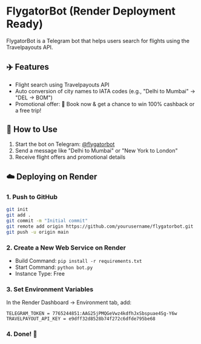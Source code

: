 # FlygatorBot (Render Deployment Ready)

FlygatorBot is a Telegram bot that helps users search for flights using the Travelpayouts API.

## ✈️ Features
- Flight search using Travelpayouts API
- Auto conversion of city names to IATA codes (e.g., "Delhi to Mumbai" → "DEL → BOM")
- Promotional offer: 🎁 Book now & get a chance to win 100% cashback or a free trip!

## 🚀 How to Use
1. Start the bot on Telegram: [@flygatorbot](https://t.me/flygatorbot)
2. Send a message like "Delhi to Mumbai" or "New York to London"
3. Receive flight offers and promotional details

## ☁️ Deploying on Render

### 1. Push to GitHub

```bash
git init
git add .
git commit -m "Initial commit"
git remote add origin https://github.com/yourusername/flygatorbot.git
git push -u origin main
```

### 2. Create a New Web Service on Render
- Build Command: `pip install -r requirements.txt`
- Start Command: `python bot.py`
- Instance Type: Free

### 3. Set Environment Variables
In the Render Dashboard → Environment tab, add:

```
TELEGRAM_TOKEN = 7765244851:AAG25jPMQGeVwz4kdfhJxSbspuae4Sg-Y6w
TRAVELPAYOUT_API_KEY = e9dff32d8528b74f272c6dfde795be68
```

### 4. Done! 🎉